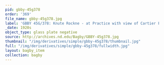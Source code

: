 ```yaml
---
pid: gbby-45g378
order: '369'
file_name: gbby-45g378.jpg
label: 'GBBY 45G/378: Knute Rockne - at Practice with view of Cartier Field - c1920s'
_date: 1920s
object_type: glass plate negative
source: http://archives.nd.edu/Bagby/GBBY-45g378.jpg
thumbnail: "/img/derivatives/simple/gbby-45g378/thumbnail.jpg"
full: "/img/derivatives/simple/gbby-45g378/fullwidth.jpg"
layout: bagby_item
collection: bagby
---
```

